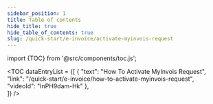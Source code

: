 ```yaml
---
sidebar_position: 1
title: Table of contents
hide_title: true
hide_table_of_contents: true
slug: /quick-start/e-invoice/activate-myinvois-request
---
```


import {TOC} from '@src/components/toc.js';

<TOC
dataEntryList = {[
{
  "text": "How To Activate MyInvois Request", 
  "link": "/quick-start/e-invoice/how-to-activate-myinvois-request",
  "videoId": "InPH9dam-Hk"
},  
]}
/>
